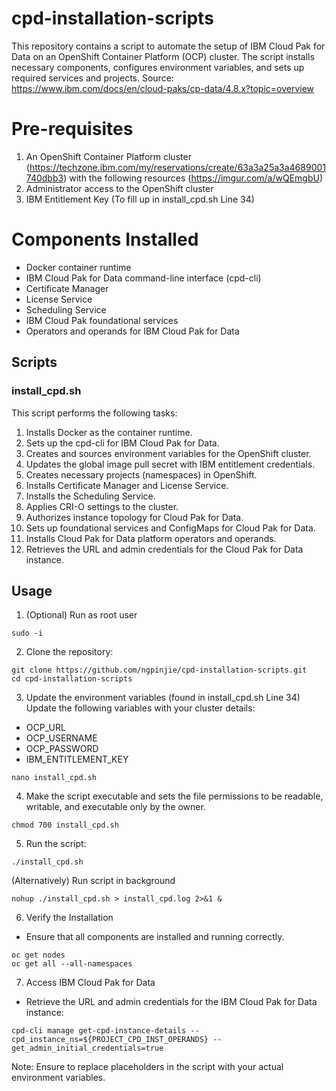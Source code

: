 # cpd-installation-scripts
This repository contains a script to automate the setup of IBM Cloud Pak for Data on an OpenShift Container Platform (OCP) cluster. The script installs necessary components, configures environment variables, and sets up required services and projects. Source: https://www.ibm.com/docs/en/cloud-paks/cp-data/4.8.x?topic=overview

# Pre-requisites
1. An OpenShift Container Platform cluster (https://techzone.ibm.com/my/reservations/create/63a3a25a3a4689001740dbb3) with the following resources (https://imgur.com/a/wQEmgbU)
2. Administrator access to the OpenShift cluster
3. IBM Entitlement Key (To fill up in install_cpd.sh Line 34)

# Components Installed
- Docker container runtime
- IBM Cloud Pak for Data command-line interface (cpd-cli)
- Certificate Manager
- License Service
- Scheduling Service
- IBM Cloud Pak foundational services
- Operators and operands for IBM Cloud Pak for Data

## Scripts

### install_cpd.sh

This script performs the following tasks:
1. Installs Docker as the container runtime.
2. Sets up the cpd-cli for IBM Cloud Pak for Data.
3. Creates and sources environment variables for the OpenShift cluster.
4. Updates the global image pull secret with IBM entitlement credentials.
5. Creates necessary projects (namespaces) in OpenShift.
6. Installs Certificate Manager and License Service.
7. Installs the Scheduling Service.
8. Applies CRI-O settings to the cluster.
9. Authorizes instance topology for Cloud Pak for Data.
10. Sets up foundational services and ConfigMaps for Cloud Pak for Data.
11. Installs Cloud Pak for Data platform operators and operands.
12. Retrieves the URL and admin credentials for the Cloud Pak for Data instance.

## Usage
1. (Optional) Run as root user
```
sudo -i
```

2. Clone the repository:
```
git clone https://github.com/ngpinjie/cpd-installation-scripts.git
cd cpd-installation-scripts
```


3. Update the environment variables (found in install_cpd.sh Line 34)
Update the following variables with your cluster details:
- OCP_URL
- OCP_USERNAME
- OCP_PASSWORD
- IBM_ENTITLEMENT_KEY
```
nano install_cpd.sh
```


4. Make the script executable and sets the file permissions to be readable, writable, and executable only by the owner.
```
chmod 700 install_cpd.sh
```


5. Run the script:
```
./install_cpd.sh
```

(Alternatively) Run script in background
```
nohup ./install_cpd.sh > install_cpd.log 2>&1 &
```


6. Verify the Installation
- Ensure that all components are installed and running correctly.
```
oc get nodes
oc get all --all-namespaces
```


7. Access IBM Cloud Pak for Data
- Retrieve the URL and admin credentials for the IBM Cloud Pak for Data instance:
```
cpd-cli manage get-cpd-instance-details --cpd_instance_ns=${PROJECT_CPD_INST_OPERANDS} --get_admin_initial_credentials=true
```

Note: Ensure to replace placeholders in the script with your actual environment variables.
